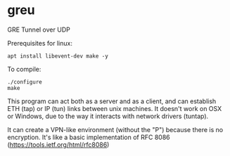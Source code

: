 # greu

GRE Tunnel over UDP

Prerequisites for linux:

`apt install libevent-dev make -y`

To compile:

```
./configure
make
```

This program can act both as a server and as a client, and can establish ETH (tap) or IP (tun) links between unix machines. 
It doesn't work on OSX or Windows, due to the way it interacts with network drivers (tuntap).

It can create a VPN-like environment (without the "P") because there is no encryption. It's like a basic implementation of RFC 8086 (https://tools.ietf.org/html/rfc8086)

